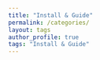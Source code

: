 ```yaml
---
title: "Install & Guide"
permalink: /categories/
layout: tags
author_profile: true
tags: "Install & Guide"
---
```


